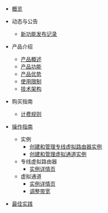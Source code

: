 - [概览](/uplvr/README.md)

- 动态与公告
  - [新功能发布记录](/uplvr/newfunctions/newfunctions.md)
- 产品介绍
  - [产品概述](/uplvr/intro/description.md)
  - [产品功能](/uplvr/intro/function.md)
  - [产品优势](/uplvr/intro/advantages.md)
  - [使用限制](/uplvr/intro/limit.md)
  - [技术架构](/uplvr/intro/architecture.md)
- 购买指南
  - [计费规则](/uplvr/buy/charge.md)
- [操作指南](/uplvr/guide/guide.md)
  - 实例
    - [创建和管理专线虚拟路由器实例](/guide/virtualrouter.md)
    - [创建和管理虚拟通道实例](/guide/virtualchannel.md)
  - 专线虚拟路由器
    - [实例详情页](guide/virtualrouter_luyoutab.md)
  - 虚拟通道
    - [实例详情页](guide/virtualchannel_detail.md)
    - [调整带宽](guide/virtualchannel_change.md)
- [最佳实践](/uplvr/bestpractice/bestpractice.md)

